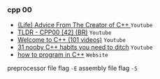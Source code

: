 ### cpp 00
- [(Life) Advice From The Creator of C++ ](https://www.youtube.com/watch?v=-QxI-RP6-HM) `Youtube`
- [TLDR - CPP00 [42] (BR)](https://www.youtube.com/watch?v=TnrQMtxPeEg) `Youtube`
- [Welcome to C++ (101 videos)](https://www.youtube.com/watch?v=18c3MTX0PK0&list=PLlrATfBNZ98dudnM48yfGUldqGD0S4FFb) `Youtube`
- [31 nooby C++ habits you need to ditch](https://www.youtube.com/watch?v=i_wDa2AS_8w) `Youtube`
- [how to program in C++](https://www.learncpp.com/) `Website`

preprocessor file flag `-E`
assembly file flag `-S`